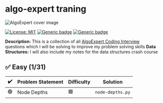 
# algo-expert traning

![AlgoExpert cover image](https://cdn.prod.website-files.com/66bc0319fce51f7e5568a809/66cccf9f0831b90db80f9e82_63d939d762e51477220cd31b_AlgoExpert.webp)

 [![License: MIT](https://img.shields.io/badge/License-MIT-yellow.svg)](https://opensource.org/licenses/MIT "MIT License")
 [![Generic badge](https://img.shields.io/badge/lang-python-yellow.svg)](https://www.python.org/)
 [![Generic badge](https://img.shields.io/badge/last%20updated-28--08--2021-pink)](https://github.com/das-jishu/algoexpert-data-structures-algorithms)

**Description:** This is a collection of all [AlgoExpert Coding Interview](https://www.algoexpert.io/questions) questions which I will be solving to improve my problem solving skills
**Data Structures:** I will also include my notes for the data structures crash course

## ✅ Easy (1/31)

| ✔️ | Problem Statement | Difficulty | Solution |
|----|-------------------|------------|----------|
| 🟢 | Node Depths | 🟩 | `node-depths.py` |
